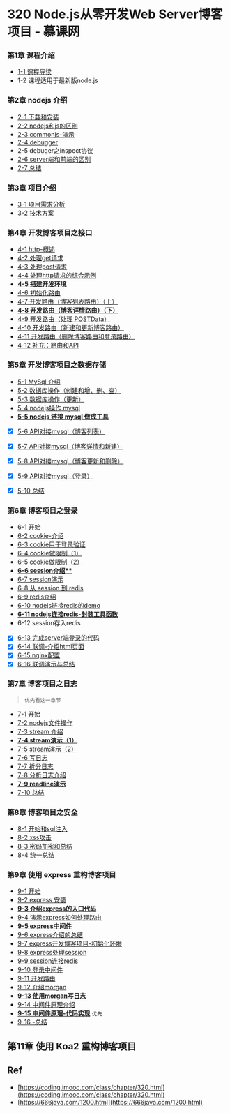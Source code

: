 # 320 Node.js从零开发Web Server博客项目 - 慕课网


### 第1章 课程介绍

* [1-1 课程导读](./ch01-01)
* 1-2 课程适用于最新版node.js

### 第2章 nodejs 介绍

* [2-1 下载和安装](./ch02-01)
* [2-2 nodejs和js的区别](./ch02-02)
* [2-3 commonjs-演示](./ch02-03)
* [2-4 debugger](./ch02-04)
* 2-5 debuger之inspect协议
* [2-6 server端和前端的区别](./ch02-06)
* [2-7 总结](./ch02-07)

### 第3章 项目介绍

* [3-1 项目需求分析](./ch03-01)
* [3-2 技术方案](./ch03-02)

### 第4章 开发博客项目之接口

* [4-1 http-概述](./ch04-01)
* [4-2 处理get请求](./ch04-02)
* [4-3 处理post请求](./ch04-03)
* [4-4 处理http请求的综合示例](./ch04-04)
* **[4-5 搭建开发环境](./ch04-05)**
* [4-6 初始化路由](./ch04-06)
* [4-7 开发路由（博客列表路由）（上）](./ch04-07)
* **[4-8 开发路由（博客详情路由）（下）](./ch04-08)**
* [4-9 开发路由（处理 POSTData）](./ch04-09)
* [4-10 开发路由（新建和更新博客路由）](./ch04-10)
* [4-11 开发路由（删除博客路由和登录路由）](./ch04-11)
* [4-12 补充：路由和API](./ch04-12)

### 第5章 开发博客项目之数据存储

* [5-1 MySql 介绍](./ch05-01)
* [5-2 数据库操作（创建和增、删、查）](./ch05-02)
* [5-3 数据库操作（更新）](./ch05-03)
* [5-4 nodejs操作 mysql](./ch05-04)
* [**5-5 nodejs 链接 mysql 做成工具**](./ch05-05)
* [x] [5-6 API对接mysql（博客列表）](./ch05-06)
* [x] [5-7 API对接mysql（博客详情和新建）](./ch05-07)
* [x] [5-8 API对接mysql（博客更新和删除）](./ch05-08)
* [x] [5-9 API对接mysql（登录）](./ch05-09)
* [x] [5-10 总结](./ch05-10)


### 第6章 博客项目之登录

* [6-1 开始](./ch06-01)
* [6-2 cookie-介绍](./ch06-02)
* [6-3 cookie用于登录验证](./ch06-03)
* [6-4 cookie做限制（1）](./ch06-04)
* [6-5 cookie做限制（2）](./ch06-05)
* **[6-6 session介绍**](./ch06-06)**
* [6-7 session演示](./ch06-07)
* [6-8 从 session 到 redis](./ch06-08)
* [6-9 redis介绍](./ch06-09)
* [6-10 nodejs链接redis的demo](./ch06-10)
* [**6-11 nodejs连接redis-封装工具函数**](./ch06-11)
* 6-12 session存入redis
* [x] [6-13 完成server端登录的代码](./ch06-13)
* [x] [6-14 联调-介绍html页面](./ch06-14)
* [x] [6-15 nginx配置](./ch06-15)
* [x] [6-16 联调演示与总结](./ch06-16)

### 第7章 博客项目之日志

> `优先看这一章节`

* [7-1 开始](./ch07-01)
* [7-2 nodejs文件操作](./ch07-02)
* [7-3 stream 介绍](./ch07-03)
* **[7-4 stream演示（1）](./ch07-04)**
* [7-5 stream演示（2）](./ch07-05)
* [7-6 写日志](./ch07-06)
* [7-7 拆分日志](./ch07-07)
* [7-8 分析日志介绍](./ch07-08)
* **[7-9 readline演示](./ch07-09)**
* [7-10 总结](./ch07-10)

### 第8章 博客项目之安全

* [8-1 开始和sql注入](./ch08-01)
* [8-2 xss攻击](./ch08-02)
* [8-3 密码加密和总结](./ch08-03)
* [8-4 统一总结](./ch08-04)


### 第9章 使用 express 重构博客项目

* [9-1 开始](./ch09-01)
* [9-2 express 安装](./ch09-02)
* **[9-3 介绍express的入口代码](./ch09-03)**
* [9-4 演示express如何处理路由](./ch09-04)
* [**9-5 express中间件**](./ch09-05)
* [9-6 express介绍的总结](./ch09-06)
* [9-7 express开发博客项目-初始化环境](./ch09-07)
* [9-8 express处理session](./ch09-08)
* [9-9 session连接redis](./ch09-09)
* [9-10 登录中间件](./ch09-10)
* [9-11 开发路由](./ch09-11)
* [9-12 介绍morgan](./ch09-12)
* [**9-13 使用morgan写日志**](./ch09-13)
* [9-14 中间件原理介绍](./ch09-14)
* **[9-15 中间件原理-代码实现](./ch09-15)** `优先`
* [9-16 -总结](./ch09-16)


## 第11章 使用 Koa2 重构博客项目

## Ref

* [https://coding.imooc.com/class/chapter/320.html](https://coding.imooc.com/class/chapter/320.html)
* [https://666java.com/1200.html](https://666java.com/1200.html)